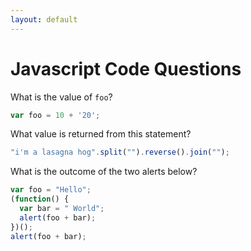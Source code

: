 ```yaml
---
layout: default
---
```

Javascript Code Questions
===================
What is the value of `foo`?

````js
var foo = 10 + '20';
````

What value is returned from this statement?

````js
"i'm a lasagna hog".split("").reverse().join("");
````

What is the outcome of the two alerts below?

````js
var foo = "Hello";
(function() {
  var bar = " World";
  alert(foo + bar);
})();
alert(foo + bar);
````

